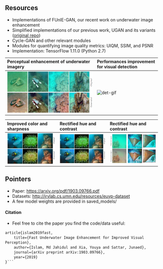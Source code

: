 ## Resources
- Implementations of FUnIE-GAN, our recent work on underwater image enhancement
- Simplified implementations of our previous work, UGAN and its variants ([original repo](https://github.com/cameronfabbri/Underwater-Color-Correction))
- Cycle-GAN and other relevant modules 
- Modules for quantifying image quality metrics: UIQM, SSIM, and PSNR
- Implementation: TensorFlow 1.11.0 (Python 2.7)
  
| Perceptual enhancement of underwater imagery | Performances improvement for visual detection  | 
|:--------------------|:--------------------|
| ![det-enh](/data/fig1a.jpg) | ![det-gif](/data/gif2.gif)     |

| Improved color and sharpness | Rectified hue and contrast   | Rectified hue and contrast   | 
|:--------------------|:--------------------|:--------------------|
| ![det-7](/data/col.jpg) | ![det-7](/data/col.jpg) | ![det-7](/data/con.jpg)     |


## Pointers
- Paper: https://arxiv.org/pdf/1903.09766.pdf
- Datasets: http://irvlab.cs.umn.edu/resources/euvp-dataset
- A few model weights are provided in saved_models/








#### Citation
- Feel free to cite the paper you find the code/data useful:
```
article{islam2019fast,
    title={Fast Underwater Image Enhancement for Improved Visual Perception},
    author={Islam, Md Jahidul and Xia, Youya and Sattar, Junaed},
    journal={arXiv preprint arXiv:1903.09766},
    year={2019}
}```
